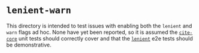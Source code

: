 # `lenient-warn`
This directory is intended to test issues with enabling both the `lenient` and `warn` flags ad hoc. None have yet been reported, so it is assumed the [`cite-core`](../../cite/core/README.md) unit tests should correctly cover and that the [`lenient`](../lenient/) e2e tests should be demonstrative. 
